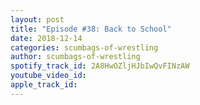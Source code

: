 ```yaml
---
layout: post
title: "Episode #38: Back to School"
date: 2018-12-14
categories: scumbags-of-wrestling
author: scumbags-of-wrestling
spotify_track_id: 2A8HwOZljHJbIwQvFINzAW
youtube_video_id: 
apple_track_id: 
---
```

